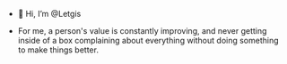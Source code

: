 - 👋 Hi, I’m @Letgis

- For me, a person's value is constantly improving, and never getting inside of a box complaining about everything without doing something to make things better.

















<!---
Letgis/Letgis is a ✨ special ✨ repository because its `README.md` (this file) appears on your GitHub profile.
You can click the Preview link to take a look at your changes.
--->
